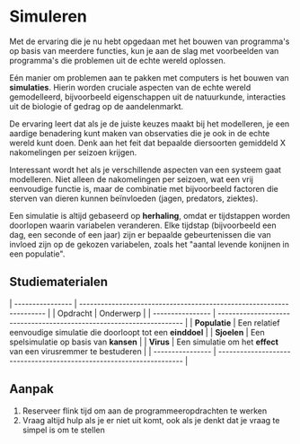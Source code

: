 # Simuleren

Met de ervaring die je nu hebt opgedaan met het bouwen van programma's op basis van meerdere functies, kun je aan de slag met voorbeelden van programma's die problemen uit de echte wereld oplossen.

Eén manier om problemen aan te pakken met computers is het bouwen van **simulaties**. Hierin worden cruciale aspecten van de echte wereld gemodelleerd, bijvoorbeeld eigenschappen uit de natuurkunde, interacties uit de biologie of gedrag op de aandelenmarkt.

De ervaring leert dat als je de juiste keuzes maakt bij het modelleren, je een aardige benadering kunt maken van observaties die je ook in de echte wereld kunt doen. Denk aan het feit dat bepaalde diersoorten gemiddeld X nakomelingen per seizoen krijgen.

Interessant wordt het als je verschillende aspecten van een systeem gaat modelleren. Niet alleen de nakomelingen per seizoen, wat een vrij eenvoudige functie is, maar de combinatie met bijvoorbeeld factoren die sterven van dieren kunnen beïnvloeden (jagen, predators, ziektes).

Een simulatie is altijd gebaseerd op **herhaling**, omdat er tijdstappen worden doorlopen waarin variabelen veranderen. Elke tijdstap (bijvoorbeeld een dag, een seconde of een jaar) zijn er bepaalde gebeurtenissen die van invloed zijn op de gekozen variabelen, zoals het "aantal levende konijnen in een populatie".

## Studiematerialen

| ---------------- | -------------------------------------------------------------------- |
| Opdracht         | Onderwerp                                                            |
| ---------------- | -------------------------------------------------------------------- |
| **Populatie**    | Een relatief eenvoudige simulatie die doorloopt tot een **einddoel** |
| **Sjoelen**      | Een spelsimulatie op basis van **kansen**                            |
| **Virus**        | Een simulatie om het **effect** van een virusremmer te bestuderen    |
| ---------------- | -------------------------------------------------------------------- |

## Aanpak

1. Reserveer flink tijd om aan de programmeeropdrachten te werken
2. Vraag altijd hulp als je er niet uit komt, ook als je denkt dat je vraag te simpel is om te stellen

